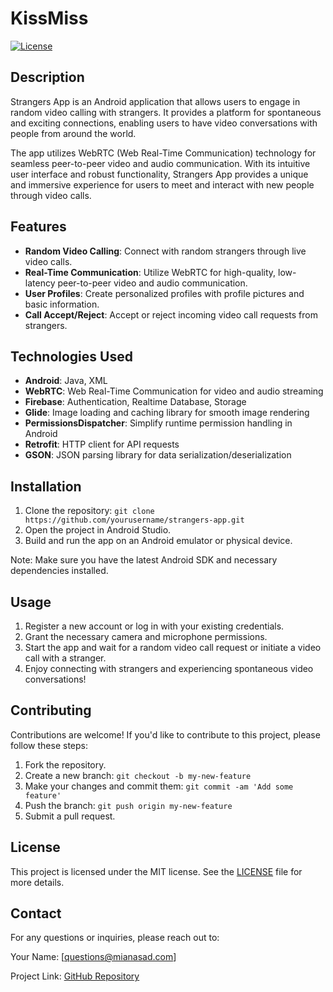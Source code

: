 # KissMiss

[![License](https://img.shields.io/badge/License-MIT-blue.svg)](https://opensource.org/licenses/MIT)

## Description

Strangers App is an Android application that allows users to engage in random video calling with strangers. It provides a platform for spontaneous and exciting connections, enabling users to have video conversations with people from around the world.

The app utilizes WebRTC (Web Real-Time Communication) technology for seamless peer-to-peer video and audio communication. With its intuitive user interface and robust functionality, Strangers App provides a unique and immersive experience for users to meet and interact with new people through video calls.

## Features

- **Random Video Calling**: Connect with random strangers through live video calls.
- **Real-Time Communication**: Utilize WebRTC for high-quality, low-latency peer-to-peer video and audio communication.
- **User Profiles**: Create personalized profiles with profile pictures and basic information.
- **Call Accept/Reject**: Accept or reject incoming video call requests from strangers.

## Technologies Used

- **Android**: Java, XML
- **WebRTC**: Web Real-Time Communication for video and audio streaming
- **Firebase**: Authentication, Realtime Database, Storage
- **Glide**: Image loading and caching library for smooth image rendering
- **PermissionsDispatcher**: Simplify runtime permission handling in Android
- **Retrofit**: HTTP client for API requests
- **GSON**: JSON parsing library for data serialization/deserialization

## Installation

1. Clone the repository: `git clone https://github.com/yourusername/strangers-app.git`
2. Open the project in Android Studio.
3. Build and run the app on an Android emulator or physical device.

Note: Make sure you have the latest Android SDK and necessary dependencies installed.

## Usage

1. Register a new account or log in with your existing credentials.
2. Grant the necessary camera and microphone permissions.
3. Start the app and wait for a random video call request or initiate a video call with a stranger.
4. Enjoy connecting with strangers and experiencing spontaneous video conversations!

## Contributing

Contributions are welcome! If you'd like to contribute to this project, please follow these steps:

1. Fork the repository.
2. Create a new branch: `git checkout -b my-new-feature`
3. Make your changes and commit them: `git commit -am 'Add some feature'`
4. Push the branch: `git push origin my-new-feature`
5. Submit a pull request.

## License

This project is licensed under the MIT license. See the [LICENSE](LICENSE) file for more details.

## Contact

For any questions or inquiries, please reach out to:

Your Name: [questions@mianasad.com]

Project Link: [GitHub Repository](https://github.com/yourusername/strangers-app)
